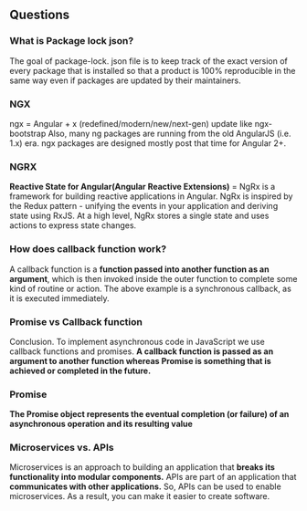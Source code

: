 ## Questions

### What is Package lock json?
The goal of package-lock. json file is to keep track of the exact version of every package that is installed so that a product is 100% reproducible in the same way even if packages are updated by their maintainers.

### NGX
ngx = Angular + x (redefined/modern/new/next-gen) update like ngx-bootstrap
Also, many ng packages are running from the old AngularJS (i.e. 1.x) era. ngx packages are designed mostly post that time for Angular 2+.

### NGRX
**Reactive State for Angular(Angular Reactive Extensions)** = NgRx is a framework for building reactive applications in Angular. NgRx is inspired by the Redux pattern - unifying the events in your application and deriving state using RxJS. At a high level, NgRx stores a single state and uses actions to express state changes.
### How does callback function work?
A callback function is a **function passed into another function as an argument**, which is then invoked inside the outer function to complete some kind of routine or action. The above example is a synchronous callback, as it is executed immediately.
### Promise vs Callback function
Conclusion. To implement asynchronous code in JavaScript we use callback functions and promises. **A callback function is passed as an argument to another function whereas Promise is something that is achieved or completed in the future.**
### Promise
**The Promise object represents the eventual completion (or failure) of an asynchronous operation and its resulting value**
### Microservices vs. APIs
Microservices is an approach to building an application that **breaks its functionality into modular components.** APIs are part of an application that **communicates with other applications.** So, APIs can be used to enable microservices. As a result, you can make it easier to create software. 
